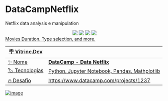 # DataCampNetflix

Netflix data analysis e manipulation
<div align="center">
  <a href="https://www.linkedin.com/in/diego-canquerini-350a6a206/" target="_blank">
    <img src="https://img.shields.io/badge/linkedin-%230077B5.svg?style=for-the-badge&logo=linkedin&logoColor=white"></a>
  <a href="https://github.com/DiegoDeMorais1">
  <img src="https://img.shields.io/badge/github-%23121011.svg?style=for-the-badge&logo=github&logoColor=white"></a>
  <a href="https://www.python.org/">
  <img src="https://img.shields.io/badge/python-3670A0?style=for-the-badge&logo=python&logoColor=ffdd54"></a>
  <a href="https://www.apache.org/">
    <img src="https://img.shields.io/badge/apache-%23D42029.svg?style=for-the-badge&logo=apache&logoColor=white"><img</a>

</div>
Movies Duration. Type selection, and more.

| :placard: Vitrine.Dev |     |
| -------------  | --- |
| :sparkles: Nome        | **DataCamp - Data Netflix**
| :label: Tecnologias | Python, Jupyter Notebook, Pandas, Mathplotlib
| :fire: Desafio     |  https://www.datacamp.com/projects/1237

<!-- Inserir imagem com a #vitrinedev ao final do link -->

![image](https://github.com/DiegoDeMorais1/DataCampNetflix/assets/118218502/ff83a679-86f3-4986-b8f2-99c84c905dcc)


